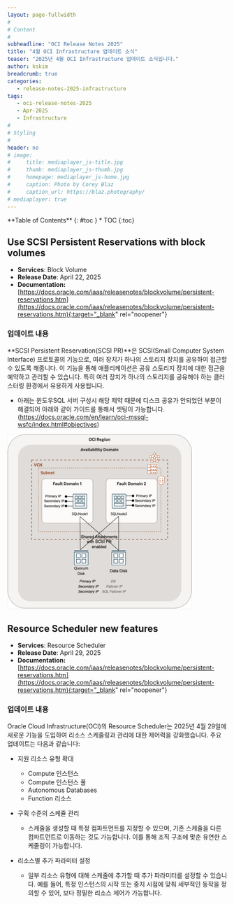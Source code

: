 ```yaml
---
layout: page-fullwidth
#
# Content
#
subheadline: "OCI Release Notes 2025"
title: "4월 OCI Infrastructure 업데이트 소식"
teaser: "2025년 4월 OCI Infrastructure 업데이트 소식입니다."
author: kskim
breadcrumb: true
categories:
   - release-notes-2025-infrastructure
tags:
   - oci-release-notes-2025
   - Apr-2025
   - Infrastructure
#
# Styling
#
header: no
# image:
#     title: mediaplayer_js-title.jpg
#     thumb: mediaplayer_js-thumb.jpg
#     homepage: mediaplayer_js-home.jpg
#     caption: Photo by Corey Blaz
#     caption_url: https://blaz.photography/
# mediaplayer: true
---
```


<div class="panel radius" markdown="1">
**Table of Contents**
{: #toc }
*  TOC
{:toc}
</div>



## Use SCSI Persistent Reservations with block volumes
* **Services**: Block Volume
* **Release Date**: April 22, 2025
* **Documentation:** [https://docs.oracle.com/iaas/releasenotes/blockvolume/persistent-reservations.htm](https://docs.oracle.com/iaas/releasenotes/blockvolume/persistent-reservations.htm){:target="_blank" rel="noopener"}

### 업데이트 내용
**SCSI Persistent Reservation(SCSI PR)**은 SCSI(Small Computer System Interface) 프로토콜의 기능으로, 여러 장치가 하나의 스토리지 장치를 공유하여 접근할 수 있도록 해줍니다. 이 기능을 통해 애플리케이션은 공유 스토리지 장치에 대한 접근을 예약하고 관리할 수 있습니다.
특히 여러 장치가 하나의 스토리지를 공유해야 하는 클러스터링 환경에서 유용하게 사용됩니다. 
- 아래는 윈도우SQL 서버 구성시 해당 제약 때문에 디스크 공유가 안되었던 부분이 해결되어 아래와 같이 가이드를 통해서 셋팅이 가능합니다. (https://docs.oracle.com/en/learn/oci-mssql-wsfc/index.html#objectives)

![](/assets/img/infrastructure/2025/architecture.png " ")


## Resource Scheduler new features
* **Services**: Resource Scheduler
* **Release Date**: April 29, 2025
* **Documentation:** [https://docs.oracle.com/iaas/releasenotes/blockvolume/persistent-reservations.htm](https://docs.oracle.com/iaas/releasenotes/blockvolume/persistent-reservations.htm){:target="_blank" rel="noopener"}

### 업데이트 내용
Oracle Cloud Infrastructure(OCI)의 Resource Scheduler는 2025년 4월 29일에 새로운 기능을 도입하여 리소스 스케줄링과 관리에 대한 제어력을 강화했습니다. 주요 업데이트는 다음과 같습니다:

- 지원 리소스 유형 확대
  - Compute 인스턴스
  - Compute 인스턴스 풀
  - Autonomous Databases
  - Function 리소스

- 구획 수준의 스케쥴 관리 
  - 스케줄을 생성할 때 특정 컴파트먼트를 지정할 수 있으며, 기존 스케줄을 다른 컴파트먼트로 이동하는 것도 가능합니다. 이를 통해 조직 구조에 맞춘 유연한 스케줄링이 가능합니다.

- 리소스별 추가 파라미터 설정
  - 일부 리소스 유형에 대해 스케줄에 추가할 때 추가 파라미터를 설정할 수 있습니다. 예를 들어, 특정 인스턴스의 시작 또는 중지 시점에 맞춰 세부적인 동작을 정의할 수 있어, 보다 정밀한 리소스 제어가 가능합니다.
